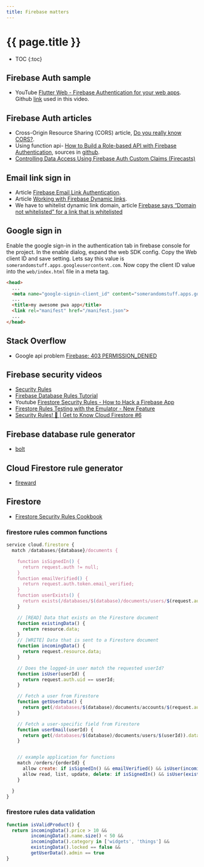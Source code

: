 ```yaml
---
title: Firebase matters
---
```


# {{ page.title }}

* TOC
{:toc}

## Firebase Auth sample
* YouTube [Flutter Web - Firebase Authentication for your web apps](https://youtu.be/qtJU5T0tF-M).
  Github [link](https://github.com/rajayogan/flutterweb-firebaseauth) used in this video.

## Firebase Auth articles
* Cross-Origin Resource Sharing (CORS) article, [Do you really know CORS?](https://dzone.com/articles/do-you-really-know-cors).
* Using function api- [How to Build a Role-based API with Firebase Authentication](https://www.toptal.com/firebase/role-based-firebase-authentication), sources in [github](https://github.com/joaqcid/firebase-user-role-api).
* [Controlling Data Access Using Firebase Auth Custom Claims (Firecasts)](https://youtu.be/3hj_r_N0qMs)

## Email link sign in
* Article [Firebase Email Link Authentication](https://medium.com/@huzaifa.ameen229/firebase-email-link-authentication-ac2504068562).
* Article [Working with Firebase Dynamic links](https://medium.com/mindorks/working-with-firebase-dynamic-links-a581df8fee6f).
* We have to whitelist dynamic link domain, article [Firebase says “Domain not whitelisted” for a link that is whitelisted
](https://stackoverflow.com/questions/51374411/.firebase-says-domain-not-whitelisted-for-a-link-that-is-whitelisted)

## Google sign in
Enable the google sign-in in the authentication tab in firebase console for the project. In the enable dialog, expand the web SDK config.
Copy the Web client ID and save setting.  Lets say this value is ``somerandomstuff.apps.googleusercontent.com``. Now copy the client ID value into the ``web/index.html`` file in a meta tag.

```html
<head>
  ...
  <meta name="google-signin-client_id" content="somerandomstuff.apps.googleusercontent.com" />
  ...
  <title>my awesome pwa app</title>
  <link rel="manifest" href="/manifest.json">
  ...
</head>
```

## Stack Overflow
* Google api problem [Firebase: 403 PERMISSION_DENIED](https://stackoverflow.com/questions/58495985/firebase-403-permission-denied-firebaseerror-installations-requests-are-blo/58496014#58496014)

## Firebase security videos
* [Security Rules](https://youtu.be/DBKB6r5BFqo)
* [Firebase Database Rules Tutorial](https://youtu.be/qLrDWBKTUZo)
* Youtube [Firestore Security Rules - How to Hack a Firebase App](https://youtu.be/b7PUm7LmAOw)
* [Firestore Rules Testing with the Emulator - New Feature](https://youtu.be/Rx4pVS1vPGY)
* [Security Rules! 🔑 | Get to Know Cloud Firestore #6](https://youtu.be/eW5MdE3ZcAw)

## Firebase database rule generator
* [bolt](https://github.com/FirebaseExtended/bolt)

## Cloud Firestore rule generator
* [fireward](https://github.com/bijoutrouvaille/fireward)

## Firestore
* [Firestore Security Rules Cookbook](https://fireship.io/snippets/firestore-rules-recipes/)


### firestore rules common functions
```javascript
service cloud.firestore {
  match /databases/{database}/documents {

    function isSignedIn() {
      return request.auth != null;
    }
    function emailVerified() {
      return request.auth.token.email_verified;
    }
    function userExists() {
      return exists(/databases/$(database)/documents/users/$(request.auth.uid));
    }

    // [READ] Data that exists on the Firestore document
    function existingData() {
      return resource.data;
    }
    // [WRITE] Data that is sent to a Firestore document
    function incomingData() {
      return request.resource.data;
    }

    // Does the logged-in user match the requested userId?
    function isUser(userId) {
      return request.auth.uid == userId;
    }

    // Fetch a user from Firestore
    function getUserData() {
      return get(/databases/$(database)/documents/accounts/$(request.auth.uid)).data
    }

    // Fetch a user-specific field from Firestore
    function userEmail(userId) {
      return get(/databases/$(database)/documents/users/$(userId)).data.email;
    }


    // example application for functions
    match /orders/{orderId} {
      allow create: if isSignedIn() && emailVerified() && isUser(incomingData().userId);
      allow read, list, update, delete: if isSignedIn() && isUser(existingData().userId);
    }

  }
}
```

### firestore rules data validation

```javascript
function isValidProduct() {
  return incomingData().price > 10 && 
         incomingData().name.size() < 50 &&
         incomingData().category in ['widgets', 'things'] &&
         existingData().locked == false && 
         getUserData().admin == true
}
```


